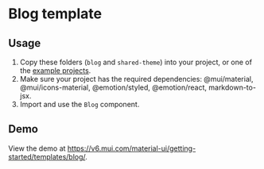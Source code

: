 # Blog template

## Usage

<!-- #repo-reference -->

1. Copy these folders (`blog` and `shared-theme`) into your project, or one of the [example projects](https://github.com/mui/material-ui/tree/v6.x/examples).
2. Make sure your project has the required dependencies: @mui/material, @mui/icons-material, @emotion/styled, @emotion/react, markdown-to-jsx.
3. Import and use the `Blog` component.

## Demo

<!-- #host-reference -->

View the demo at https://v6.mui.com/material-ui/getting-started/templates/blog/.
